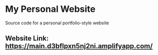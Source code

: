 # My Personal Website
Source code for a personal portfolio-style website

## Website Link: https://main.d3bflpxn5nj2ni.amplifyapp.com/
